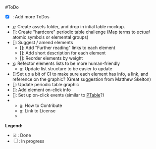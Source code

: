 #ToDo

+ [x] : Add more ToDos
+ [x]: Create assets folder, and drop in intial table mockup.
+ []: Create "hardcore" periodic table challenge (Map terms to *actual* atomic symbols or elemental groups)
+ []: Suggest / amend elements
    + []: Add "Further reading" links to each element
    + []: Add short description for each element
    + []: Reorder elements by weight
+ [x]: Refector elements lists to be more human-friendly
    + [x]: Update list structure to be easier to update
+ []:Set up a bit of CI to make sure each element has info, a link, and reference on the graphic? (Great suggestion from Matthew Skelton)
+ []: Update periodic table graphic
+ []: Add element on-click info
+ []: Set up on-click events (similar to [PTable](http://www.ptable.com/)?)
+ [x]: Guidelines
    + [x]: How to Contribute
    + [x]: Link to License
    + [x]: Readme.md

**Legend:**

+ ☑ : Done
+ ☐ : In progress
